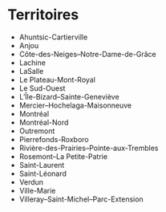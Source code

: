 # Territoires

- Ahuntsic-Cartierville
- Anjou
- Côte-des-Neiges–Notre-Dame-de-Grâce
- Lachine
- LaSalle
- Le Plateau-Mont-Royal
- Le Sud-Ouest
- L’Île-Bizard–Sainte-Geneviève
- Mercier–Hochelaga-Maisonneuve
- Montréal
- Montréal-Nord
- Outremont
- Pierrefonds-Roxboro
- Rivière-des-Prairies–Pointe-aux-Trembles
- Rosemont–La Petite-Patrie
- Saint-Laurent
- Saint-Léonard
- Verdun
- Ville-Marie
- Villeray–Saint-Michel–Parc-Extension

